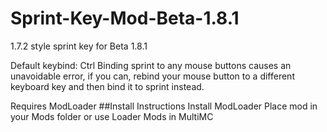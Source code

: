 # Sprint-Key-Mod-Beta-1.8.1
1.7.2 style sprint key for Beta 1.8.1

Default keybind: Ctrl
Binding sprint to any mouse buttons causes an unavoidable error, if you can, rebind your mouse button to a different keyboard key and then bind it to sprint instead.

Requires ModLoader
##Install Instructions
Install ModLoader
Place mod in your Mods folder or use Loader Mods in MultiMC
